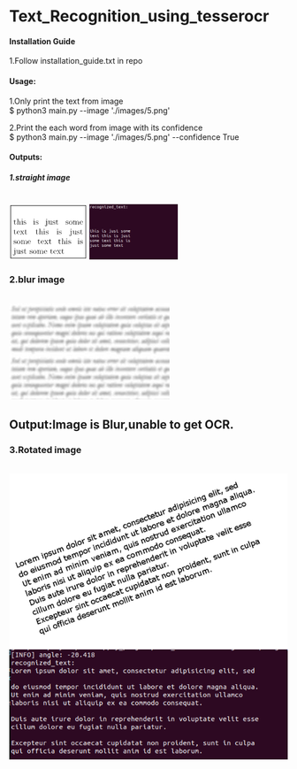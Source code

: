 # Text_Recognition_using_tesserocr
<H4> Installation Guide </h4>
1.Follow installation_guide.txt in repo<br>

<h4> Usage:</h4>
1.Only print the text from image<br>
$ python3 main.py --image './images/5.png'<br>

2.Print the each word from image with its confidence<br>
$ python3 main.py --image './images/5.png' --confidence True<br>

<h4> Outputs: </h4>
<p>
 <h5> 1.straight image </h5><br>
 <img src="images/5.png", height="100",width="80"></img>
 <img src="images/op_5.png", height="100",width="80"></img>
</p>

<p>
 <h3> 2.blur image </h3><br>
 <img src="images/3.jpeg"></img>
 <h2>Output:Image is Blur,unable to get OCR.</h2>
</p>

<p>
 <h3> 3.Rotated image </h3><br>
 <img src="images/1.jpg"></img>
 <img src="images/op_1.png"></img>
</p>
